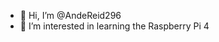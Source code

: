 - 👋 Hi, I’m @AndeReid296
- 👀 I’m interested in learning the Raspberry Pi 4

<!---
AndeReid296/AndeReid296 is a ✨ special ✨ repository because its `README.md` (this file) appears on your GitHub profile.
You can click the Preview link to take a look at your changes.
--->
